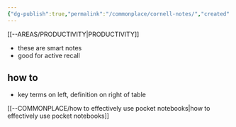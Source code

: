 ```yaml
---
{"dg-publish":true,"permalink":"/commonplace/cornell-notes/","created":"2025-02-14T04:28:57.658+08:00","updated":"2025-03-25T18:48:41.530+08:00"}
---
```



[[--AREAS/PRODUCTIVITY\|PRODUCTIVITY]]

- these are smart notes 
- good for active recall

## how to
- key terms on left, definition on right of table



[[--COMMONPLACE/how to effectively use pocket notebooks\|how to effectively use pocket notebooks]]

